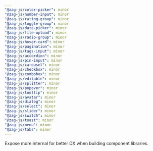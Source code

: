 ```yaml
---
"@zag-js/color-picker": minor
"@zag-js/number-input": minor
"@zag-js/rating-group": minor
"@zag-js/toggle-group": minor
"@zag-js/date-picker": minor
"@zag-js/file-upload": minor
"@zag-js/radio-group": minor
"@zag-js/hover-card": minor
"@zag-js/pagination": minor
"@zag-js/tags-input": minor
"@zag-js/accordion": minor
"@zag-js/pin-input": minor
"@zag-js/carousel": minor
"@zag-js/checkbox": minor
"@zag-js/combobox": minor
"@zag-js/editable": minor
"@zag-js/splitter": minor
"@zag-js/popover": minor
"@zag-js/tooltip": minor
"@zag-js/avatar": minor
"@zag-js/dialog": minor
"@zag-js/select": minor
"@zag-js/slider": minor
"@zag-js/switch": minor
"@zag-js/toast": minor
"@zag-js/menu": minor
"@zag-js/tabs": minor
---
```


Expose more internal for better DX when building component libraries.
